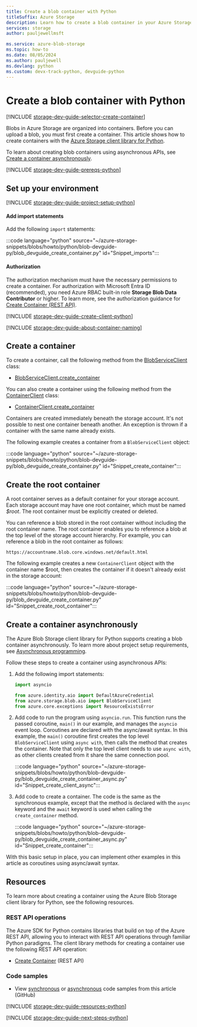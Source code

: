 ```yaml
---
title: Create a blob container with Python
titleSuffix: Azure Storage
description: Learn how to create a blob container in your Azure Storage account using the Python client library.
services: storage
author: pauljewellmsft

ms.service: azure-blob-storage
ms.topic: how-to
ms.date: 08/05/2024
ms.author: pauljewell
ms.devlang: python
ms.custom: devx-track-python, devguide-python
---
```


# Create a blob container with Python

[!INCLUDE [storage-dev-guide-selector-create-container](../../../includes/storage-dev-guides/storage-dev-guide-selector-create-container.md)]

Blobs in Azure Storage are organized into containers. Before you can upload a blob, you must first create a container. This article shows how to create containers with the [Azure Storage client library for Python](/python/api/overview/azure/storage).

To learn about creating blob containers using asynchronous APIs, see [Create a container asynchronously](#create-a-container-asynchronously).

[!INCLUDE [storage-dev-guide-prereqs-python](../../../includes/storage-dev-guides/storage-dev-guide-prereqs-python.md)]

## Set up your environment

[!INCLUDE [storage-dev-guide-project-setup-python](../../../includes/storage-dev-guides/storage-dev-guide-project-setup-python.md)]

#### Add import statements

Add the following `import` statements:

:::code language="python" source="~/azure-storage-snippets/blobs/howto/python/blob-devguide-py/blob_devguide_create_container.py" id="Snippet_imports":::

#### Authorization

The authorization mechanism must have the necessary permissions to create a container. For authorization with Microsoft Entra ID (recommended), you need Azure RBAC built-in role **Storage Blob Data Contributor** or higher. To learn more, see the authorization guidance for [Create Container (REST API)](/rest/api/storageservices/create-container#authorization).

[!INCLUDE [storage-dev-guide-create-client-python](../../../includes/storage-dev-guides/storage-dev-guide-create-client-python.md)]

[!INCLUDE [storage-dev-guide-about-container-naming](../../../includes/storage-dev-guides/storage-dev-guide-about-container-naming.md)]

## Create a container

To create a container, call the following method from the [BlobServiceClient](/python/api/azure-storage-blob/azure.storage.blob.blobserviceclient) class:

- [BlobServiceClient.create_container](/python/api/azure-storage-blob/azure.storage.blob.blobserviceclient#azure-storage-blob-blobserviceclient-create-container)

You can also create a container using the following method from the [ContainerClient](/python/api/azure-storage-blob/azure.storage.blob.containerclient) class:

- [ContainerClient.create_container](/python/api/azure-storage-blob/azure.storage.blob.containerclient#azure-storage-blob-containerclient-create-container)

Containers are created immediately beneath the storage account. It's not possible to nest one container beneath another. An exception is thrown if a container with the same name already exists. 

The following example creates a container from a `BlobServiceClient` object:

:::code language="python" source="~/azure-storage-snippets/blobs/howto/python/blob-devguide-py/blob_devguide_create_container.py" id="Snippet_create_container":::

## Create the root container

A root container serves as a default container for your storage account. Each storage account may have one root container, which must be named *$root*. The root container must be explicitly created or deleted.

You can reference a blob stored in the root container without including the root container name. The root container enables you to reference a blob at the top level of the storage account hierarchy. For example, you can reference a blob in the root container as follows:

`https://accountname.blob.core.windows.net/default.html`

The following example creates a new `ContainerClient` object with the container name $root, then creates the container if it doesn't already exist in the storage account:

:::code language="python" source="~/azure-storage-snippets/blobs/howto/python/blob-devguide-py/blob_devguide_create_container.py" id="Snippet_create_root_container":::

## Create a container asynchronously

The Azure Blob Storage client library for Python supports creating a blob container asynchronously. To learn more about project setup requirements, see [Asynchronous programming](storage-blob-python-get-started.md#asynchronous-programming).

Follow these steps to create a container using asynchronous APIs:

1. Add the following import statements:

    ```python
    import asyncio

    from azure.identity.aio import DefaultAzureCredential
    from azure.storage.blob.aio import BlobServiceClient
    from azure.core.exceptions import ResourceExistsError
    ```

1. Add code to run the program using `asyncio.run`. This function runs the passed coroutine, `main()` in our example, and manages the `asyncio` event loop. Coroutines are declared with the async/await syntax. In this example, the `main()` coroutine first creates the top level `BlobServiceClient` using `async with`, then calls the method that creates the container. Note that only the top level client needs to use `async with`, as other clients created from it share the same connection pool.

    :::code language="python" source="~/azure-storage-snippets/blobs/howto/python/blob-devguide-py/blob_devguide_create_container_async.py" id="Snippet_create_client_async":::

1. Add code to create a container. The code is the same as the synchronous example, except that the method is declared with the `async` keyword and the `await` keyword is used when calling the `create_container` method.

    :::code language="python" source="~/azure-storage-snippets/blobs/howto/python/blob-devguide-py/blob_devguide_create_container_async.py" id="Snippet_create_container":::

With this basic setup in place, you can implement other examples in this article as coroutines using async/await syntax.

## Resources

To learn more about creating a container using the Azure Blob Storage client library for Python, see the following resources.

### REST API operations

The Azure SDK for Python contains libraries that build on top of the Azure REST API, allowing you to interact with REST API operations through familiar Python paradigms. The client library methods for creating a container use the following REST API operation:

- [Create Container](/rest/api/storageservices/create-container) (REST API)

### Code samples

- View [synchronous](https://github.com/Azure-Samples/AzureStorageSnippets/blob/master/blobs/howto/python/blob-devguide-py/blob_devguide_create_container.py) or [asynchronous](https://github.com/Azure-Samples/AzureStorageSnippets/blob/master/blobs/howto/python/blob-devguide-py/blob_devguide_create_container_async.py) code samples from this article (GitHub)

[!INCLUDE [storage-dev-guide-resources-python](../../../includes/storage-dev-guides/storage-dev-guide-resources-python.md)]

[!INCLUDE [storage-dev-guide-next-steps-python](../../../includes/storage-dev-guides/storage-dev-guide-next-steps-python.md)]
